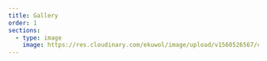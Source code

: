 ```yaml
---
title: Gallery
order: 1
sections:
  - type: image
    image: https://res.cloudinary.com/ekuwol/image/upload/v1560526567/chimenea/gallery/crop2_dhzk1i.jpg
---
```

